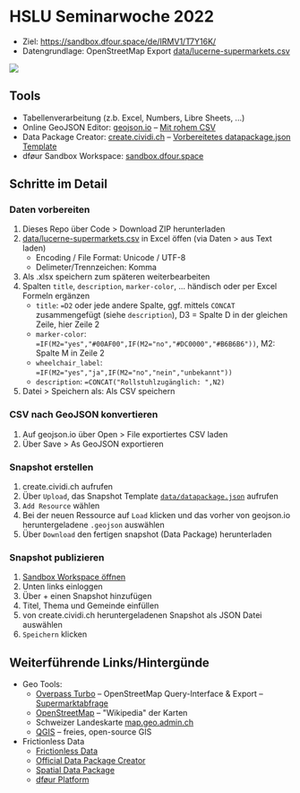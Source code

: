 # HSLU Seminarwoche 2022

- Ziel: https://sandbox.dfour.space/de/IRMV1/T7Y16K/
- Datengrundlage: OpenStreetMap Export [data/lucerne-supermarkets.csv](data/lucerne-supermarkets.csv)

![](img/supermarkets-lucerne.png)

## Tools
- Tabellenverarbeitung (z.b. Excel, Numbers, Libre Sheets, ...)
- Online GeoJSON Editor: [geojson.io](https://geojson.io) – [Mit rohem CSV](https://geojson.io/#id=github:cividi/hslu-seminarwoche/blob/main/data/lucerne-supermarkets.geojson)
- Data Package Creator: [create.cividi.ch](https://create.cividi.ch) – [Vorbereitetes datapackage.json Template](data/datapackage.json)
- dføur Sandbox Workspace: [sandbox.dfour.space](https://sandbox.dfour.space/de/IRMV1/T7Y16K/)

## Schritte im Detail

### Daten vorbereiten
1. Dieses Repo über Code > Download ZIP herunterladen
1. [data/lucerne-supermarkets.csv](data/lucerne-supermarkets.csv) in Excel öffen (via Daten > aus Text laden)
    - Encoding / File Format: Unicode / UTF-8
    - Delimeter/Trennzeichen: Komma
1. Als .xlsx speichern zum späteren weiterbearbeiten
1. Spalten `title`, `description`, `marker-color`, ... händisch oder per Excel Formeln ergänzen
    - `title`: `=D2` oder jede andere Spalte, ggf. mittels `CONCAT` zusammengefügt (siehe `description`), D3 = Spalte D in der gleichen Zeile, hier Zeile 2
    - `marker-color`: `=IF(M2="yes","#00AF00",IF(M2="no","#DC0000","#B6B6B6"))`, M2: Spalte M in Zeile 2
    - `wheelchair_label`: `=IF(M2="yes","ja",IF(M2="no","nein","unbekannt"))`
    - `description`: `=CONCAT("Rollstuhlzugänglich: ",N2)`
1. Datei > Speichern als: Als CSV speichern

### CSV nach GeoJSON konvertieren
1. Auf geojson.io über Open > File exportiertes CSV laden
1. Über Save > As GeoJSON exportieren

### Snapshot erstellen
1. create.cividi.ch aufrufen
1. Über `Upload`, das Snapshot Template [`data/datapackage.json`](data/datapackage.json) aufrufen
1. `Add Resource` wählen
1. Bei der neuen Ressource auf `Load` klicken und das vorher von geojson.io heruntergeladene `.geojson` auswählen
1. Über `Download` den fertigen snapshot (Data Package) herunterladen

### Snapshot publizieren
1. [Sandbox Workspace öffnen](https://sandbox.dfour.space/de/IRMV1/T7Y16K/)
1. Unten links einloggen
1. Über + einen Snapshot hinzufügen
1. Titel, Thema und Gemeinde einfüllen
1. von create.cividi.ch heruntergeladenen Snapshot als JSON Datei auswählen
1. `Speichern` klicken

## Weiterführende Links/Hintergünde
- Geo Tools:
    - [Overpass Turbo](https://overpass-turbo.eu) – OpenStreetMap Query-Interface & Export – [Supermarktabfrage](https://overpass-turbo.eu/s/13se)
    - [OpenStreetMap](https://openstreetmap.org) – "Wikipedia" der Karten
    - Schweizer Landeskarte [map.geo.admin.ch](https://map.geo.admin.ch)
    - [QGIS](https://qgis.org) – freies, open-source GIS
- Frictionless Data
    - [Frictionless Data](https://frictionlessdata.io)
    - [Official Data Package Creator](https://create.frictionlessdata.io)
    - [Spatial Data Package](https://github.com/cividi/spatial-data-package-spec)
    - [dføur Platform](https://github.com/cividi/spatial-data-package-platform)